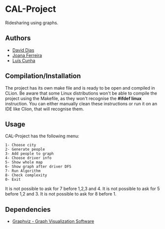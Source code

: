 # CAL-Project

Ridesharing using graphs.

## Authors

* [David Dias](https://github.com/daviddias99 "daviddias99")
* [Joana Ferreira](https://github.com/joanaferreira0011 "joanaferreira0011")
* [Luís Cunha](https://github.com/luispcunha "luispcunha")

## Compilation/Installation

The project has its own make file and is ready to be open and compiled in CLion. 
Be aware that some Linux distributions won't be able to compile the project using the Makefile, as they won't recognise the **#ifdef linux** instruction. You can either manually clean these instructions or run it on an IDE like Clion, that will recognise them.

## Usage

CAL-Project has the following menu:

```
1- Choose city
2- Generate people
3- Add people to graph
4- Choose driver info
5- Show whole map
6- Show graph after driver DFS
7- Run Algorithm
8- Check complexity
0- Exit
```

It is not possible to ask for 7 before 1,2,3 and 4. 
It is not possible to ask for 5 before 1,2 and 3.
It is not possible to ask for 8 before 1.

## Dependencies
* [Graphviz - Graph Visualization Software](https://www.graphviz.org/)
